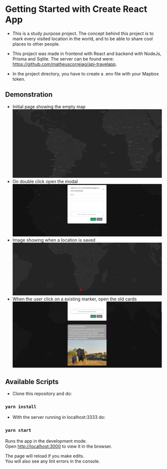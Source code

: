 # Getting Started with Create React App

- This is a study purpose project.
  The concept behind this project is to mark every visited location in the world, and to be
  able to share cool places to other people.

- This project was made in frontend with React and backend with NodeJs, Prisma and Sqlite.
  The server can be found were: <https://github.com/matheuscorreiag/api-travelapp>.

- In the project directory, you have to create a .env file with your Mapbox token.

## Demonstration

- Initial page showing the empty map
  ![Inicial Page](https://github.com/matheuscorreiag/travel-app/blob/master/examples/inicial.png)
- On double click open the modal
  ![Modal](https://github.com/matheuscorreiag/travel-app/blob/master/examples/modal.png)
- Image showing when a location is saved
  ![New location](https://github.com/matheuscorreiag/travel-app/blob/master/examples/localsalvo.png)
- When the user click on a existing marker, open the old cards
  ![Saved Card](https://github.com/matheuscorreiag/travel-app/blob/master/examples/cardsalvo.png)

## Available Scripts

- Clone this repository and do:

### `yarn install`

- With the server running in localhost:3333 do:

### `yarn start`

Runs the app in the development mode.\
Open [http://localhost:3000](http://localhost:3000) to view it in the browser.

The page will reload if you make edits.\
You will also see any lint errors in the console.
